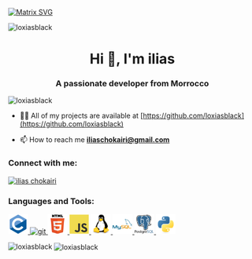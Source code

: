 <!-- Matrix GiF here -->
[![Matrix SVG](https://raw.githubusercontent.com/rodrigograca31/rodrigograca31/master/matrix.svg)](https://www.youtube.com/watch?v=SDkAGkd4NLc)

<!-- GReet Line Comes here -->

<p align="left"> <img src="https://camo.githubusercontent.com/d3ca040b96f4b27d51c9bce7b41a8a995d01e0371de6ae019105770df4871a48/68747470733a2f2f63646e2e6472696262626c652e636f6d2f75736572732f323439353039352f73637265656e73686f74732f363032323031342f6d656469612f62646536656263383535653331323534376435663739316634323764653737392e676966" alt="loxiasblack" /> </p>
<h1 align="center">Hi 👋, I'm ilias</h1>
<h3 align="center">A passionate developer from Morrocco</h3>

<p align="left"> <img src="https://komarev.com/ghpvc/?username=loxiasblack&label=Profile%20views&color=0e75b6&style=flat" alt="loxiasblack" /> </p>




- 👨‍💻 All of my projects are available at [https://github.com/loxiasblack](https://github.com/loxiasblack)

- 📫 How to reach me **iliaschokairi@gmail.com**

<h3 align="left">Connect with me:</h3>
<p align="left">

<a href="https://www.linkedin.com/in/ilias-chokairi-80a174206/" target="blank"><img align="center" src="https://raw.githubusercontent.com/rahuldkjain/github-profile-readme-generator/master/src/images/icons/Social/linked-in-alt.svg" alt="ilias chokairi" height="30" width="40" /></a>
</p>

<h3 align="left">Languages and Tools:</h3>
<p align="left"> <a href="https://www.cprogramming.com/" target="_blank" rel="noreferrer"> <img src="https://raw.githubusercontent.com/devicons/devicon/master/icons/c/c-original.svg" alt="c" width="40" height="40"/> </a> <a href="https://git-scm.com/" target="_blank" rel="noreferrer"> <img src="https://www.vectorlogo.zone/logos/git-scm/git-scm-icon.svg" alt="git" width="40" height="40"/> </a> <a href="https://www.w3.org/html/" target="_blank" rel="noreferrer"> <img src="https://raw.githubusercontent.com/devicons/devicon/master/icons/html5/html5-original-wordmark.svg" alt="html5" width="40" height="40"/> </a> <a href="https://developer.mozilla.org/en-US/docs/Web/JavaScript" target="_blank" rel="noreferrer"> <img src="https://raw.githubusercontent.com/devicons/devicon/master/icons/javascript/javascript-original.svg" alt="javascript" width="40" height="40"/> </a> <a href="https://www.linux.org/" target="_blank" rel="noreferrer"> <img src="https://raw.githubusercontent.com/devicons/devicon/master/icons/linux/linux-original.svg" alt="linux" width="40" height="40"/> </a> <a href="https://www.mysql.com/" target="_blank" rel="noreferrer"> <img src="https://raw.githubusercontent.com/devicons/devicon/master/icons/mysql/mysql-original-wordmark.svg" alt="mysql" width="40" height="40"/> </a> <a href="https://www.postgresql.org" target="_blank" rel="noreferrer"> <img src="https://raw.githubusercontent.com/devicons/devicon/master/icons/postgresql/postgresql-original-wordmark.svg" alt="postgresql" width="40" height="40"/> </a> <a href="https://www.python.org" target="_blank" rel="noreferrer"> <img src="https://raw.githubusercontent.com/devicons/devicon/master/icons/python/python-original.svg" alt="python" width="40" height="40"/> </a> </p>

<p><img align="left" src="https://github-readme-stats.vercel.app/api/top-langs?username=loxiasblack&show_icons=true&locale=en&layout=compact" alt="loxiasblack" /></p>

<p>&nbsp;<img align="center" src="https://github-readme-stats.vercel.app/api?username=loxiasblack&show_icons=true&locale=en" alt="loxiasblack" /></p>


